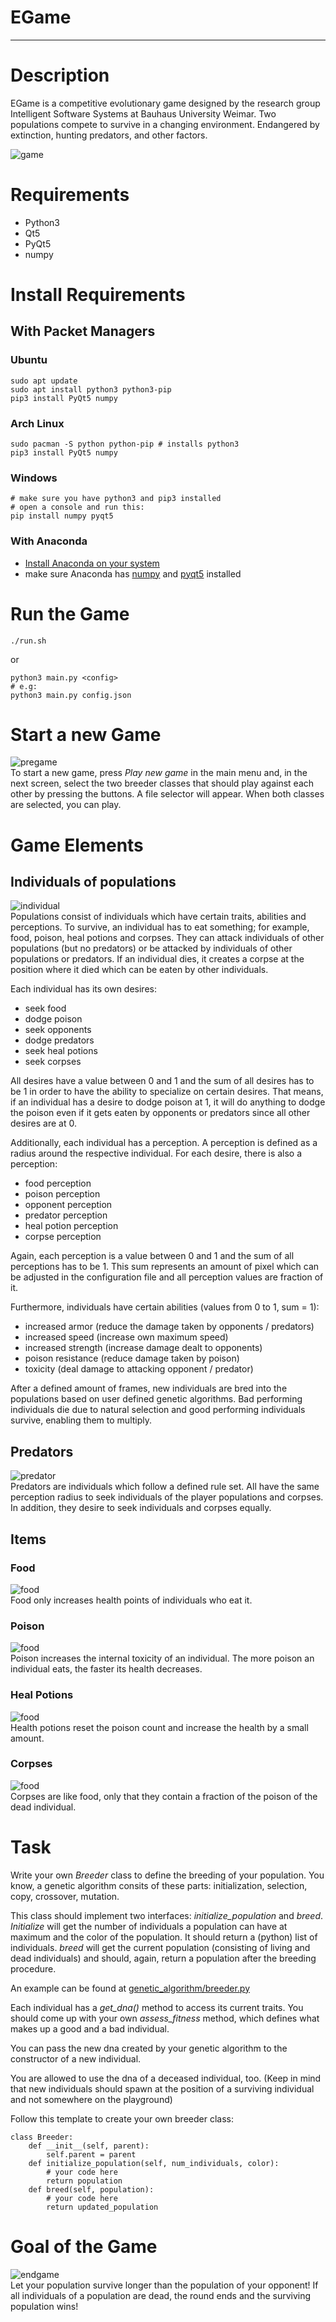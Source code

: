 # EGame
---
# Description
EGame is a competitive evolutionary game designed by the research group Intelligent Software Systems at Bauhaus University Weimar.
Two populations compete to survive in a changing environment.
Endangered by extinction, hunting predators, and other factors.

![game](./documentation/newgame.png)

# Requirements
- Python3
- Qt5
- PyQt5
- numpy

# Install Requirements
## With Packet Managers
### Ubuntu
```
sudo apt update
sudo apt install python3 python3-pip
pip3 install PyQt5 numpy
```

### Arch Linux
```
sudo pacman -S python python-pip # installs python3
pip3 install PyQt5 numpy
```

### Windows
```
# make sure you have python3 and pip3 installed
# open a console and run this:
pip install numpy pyqt5
```

### With Anaconda
- [Install Anaconda on your system](https://www.anaconda.com/download)
- make sure Anaconda has [numpy](https://anaconda.org/conda-forge/numpy) and [pyqt5](https://anaconda.org/dsdale24/pyqt5) installed

# Run the Game

```
./run.sh
```
or
```
python3 main.py <config>
# e.g:
python3 main.py config.json 
```
# Start a new Game
![pregame](./documentation/pregame.png)<br>
To start a new game, press *Play new game* in the main menu and, in the next screen, select the two breeder classes that should play against each other by pressing the buttons. A file selector will appear. When both classes are selected, you can play.

# Game Elements
## Individuals of populations
![individual](./documentation/blue1.png)<br>
Populations consist of individuals which have certain traits, abilities and perceptions.
To survive, an individual has to eat something; for example, food, poison, heal potions and corpses.
They can attack individuals of other populations (but no predators) or be attacked by individuals of other populations or predators.
If an individual dies, it creates a corpse at the position where it died which can be eaten by other individuals.

Each individual has its own desires:
- seek food
- dodge poison
- seek opponents
- dodge predators
- seek heal potions
- seek corpses

All desires have a value between 0 and 1 and the sum of all desires has to be 1 in order to have the ability to specialize on certain desires.
That means, if an individual has a desire to dodge poison at 1, it will do anything to dodge the poison even if it gets eaten by opponents or predators since all other desires are at 0.

Additionally, each individual has a perception.
A perception is defined as a radius around the respective individual.
For each desire, there is also a perception:
- food perception
- poison perception
- opponent perception
- predator perception
- heal potion perception
- corpse perception

Again, each perception is a value between 0 and 1 and the sum of all perceptions has to be 1.
This sum represents an amount of pixel which can be adjusted in the configuration file and all perception values are fraction of it.

Furthermore, individuals have certain abilities (values from 0 to 1, sum = 1):
- increased armor (reduce the damage taken by opponents / predators)
- increased speed (increase own maximum speed)
- increased strength (increase damage dealt to opponents)
- poison resistance (reduce damage taken by poison)
- toxicity (deal damage to attacking opponent / predator)


After a defined amount of frames, new individuals are bred into the populations based on user defined genetic algorithms.
Bad performing individuals die due to natural selection and good performing individuals survive, enabling them to multiply.

## Predators
![predator](./documentation/predator1.png)<br>
Predators are individuals which follow a defined rule set.
All have the same perception radius to seek individuals of the player populations and corpses.
In addition, they desire to seek individuals and corpses equally.

## Items
### Food
![food](./img/food.png)<br>
Food only increases health points of individuals who eat it.

### Poison
![food](./img/poison.png)<br>
Poison increases the internal toxicity of an individual.
The more poison an individual eats, the faster its health decreases.

### Heal Potions
![food](./img/heal_potion.png)<br>
Health potions reset the poison count and increase the health by a small amount.

### Corpses
![food](./img/corpse_yellow.png)<br>
Corpses are like food, only that they contain a fraction of the poison of the dead individual.

# Task
Write your own *Breeder* class to define the breeding of your population.
You know, a genetic algorithm consits of these parts: initialization, selection, copy, crossover, mutation.


This class should implement two interfaces: *initialize_population* and *breed*.
*Initialize* will get the number of individuals a population can have at maximum and the color of the population.
It should return a (python) list of individuals.
*breed* will get the current population (consisting of living and dead individuals) and should, again, return a population after the breeding procedure.

An example can be found at [genetic_algorithm/breeder.py](./genetic_algorithm/breeder.py)


Each individual has a *get_dna()* method to access its current traits.
You should come up with your own *assess_fitness* method, which defines what makes up a good and a bad individual.

You can pass the new dna created by your genetic algorithm to the constructor of a new individual.


You are allowed to use the dna of a deceased individual, too.
(Keep in mind that new individuals should spawn at the position of a surviving individual and not somewhere on the playground)

Follow this template to create your own breeder class:
```
class Breeder:
	def __init__(self, parent):
		self.parent = parent
	def initialize_population(self, num_individuals, color):
		# your code here
		return population
	def breed(self, population):
		# your code here
		return updated_population
```


# Goal of the Game
![endgame](./documentation/gameover.png)<br>
Let your population survive longer than the population of your opponent!
If all individuals of a population are dead, the round ends and the surviving population wins!

